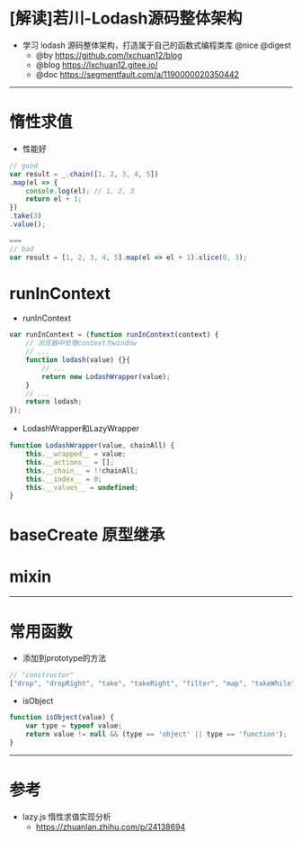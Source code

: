 # [解读]若川-Lodash源码整体架构

- 学习 lodash 源码整体架构，打造属于自己的函数式编程类库 @nice @digest
  - @by https://github.com/lxchuan12/blog
  - @blog https://lxchuan12.gitee.io/
  - @doc https://segmentfault.com/a/1190000020350442

---

# 惰性求值

- 性能好

```js
// good
var result = _.chain([1, 2, 3, 4, 5])
.map(el => {
    console.log(el); // 1, 2, 3
    return el + 1;
})
.take(3)
.value();

===
// bad
var result = [1, 2, 3, 4, 5].map(el => el + 1).slice(0, 3);
```

# runInContext

- runInContext

```js
var runInContext = (function runInContext(context) {
    // 浏览器中处理context为window
    // ...
    function lodash(value) {}{
        // ...
        return new LodashWrapper(value);
    }
    // ...
    return lodash;
});
```

- LodashWrapper和LazyWrapper

```js
function LodashWrapper(value, chainAll) {
    this.__wrapped__ = value;
    this.__actions__ = [];
    this.__chain__ = !!chainAll;
    this.__index__ = 0;
    this.__values__ = undefined;
}
```

# baseCreate 原型继承

# mixin

---

# 常用函数

- 添加到prototype的方法

```js
// "constructor"
["drop", "dropRight", "take", "takeRight", "filter", "map", "takeWhile", "head", "last", "initial", "tail", "compact", "find", "findLast", "invokeMap", "reject", "slice", "takeRightWhile", "toArray", "clone", "reverse", "value"]
```

- isObject

```js
function isObject(value) {
    var type = typeof value;
    return value != null && (type == 'object' || type == 'function');
}
```

---

# 参考

- lazy.js 惰性求值实现分析
  - https://zhuanlan.zhihu.com/p/24138694